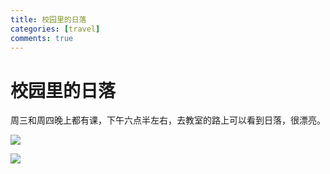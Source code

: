 ```yaml
---
title: 校园里的日落
categories: [travel]
comments: true
---
```


# 校园里的日落

周三和周四晚上都有课，下午六点半左右，去教室的路上可以看到日落，很漂亮。

![](https://gitee.com/QLX3/warehouse/raw/master/sunset/IMG_20220317_184405.jpg)

![](https://gitee.com/QLX3/warehouse/raw/master/sunset/IMG_20220317_184432.jpg)